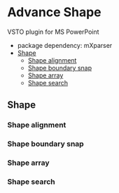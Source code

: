 # Advance Shape
VSTO plugin for MS PowerPoint

- package dependency: mXparser
- [Shape](Shape)
  + [Shape alignment]( Shape-alignment )
  + [Shape boundary snap](Shape-boundary-snap)
  + [Shape array](Shape-array)
  + [Shape search](Shape-search)



## Shape

### Shape alignment







### Shape boundary snap
### Shape array
### Shape search

